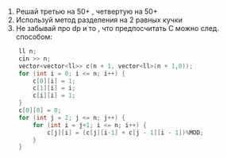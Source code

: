 1. Решай третью на 50+ , четвертую на 50+
2. Используй метод разделения на 2 равных кучки
3. Не забывай про dp и то , что предпосчитать C можно след. способом:
```c++
    ll n;
    cin >> n;
    vector<vector<ll>> c(n + 1, vector<ll>(n + 1,0));
    for (int i = 0; i <= n; i++) {
        c[0][i] = 1;
        c[1][i] = i;
        c[i][i] = 1;
    }
    c[0][0] = 0;
    for (int j = 2; j <= n; j++) {
        for (int i = j+1; i <= n; i++) {
            c[j][i] = (c[j][i-1] + c[j - 1][i - 1])%MOD;
        }
    }
```
